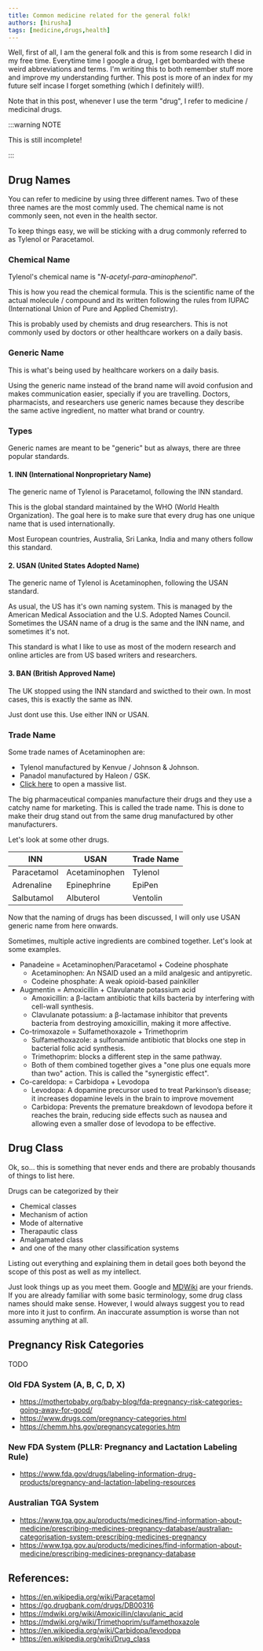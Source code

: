 ```yaml
---
title: Common medicine related for the general folk!
authors: [hirusha]
tags: [medicine,drugs,health]
---
```


Well, first of all, I am the general folk and this is from some research I did in my free time.
Everytime time I google a drug, I get bombarded with these weird abbreviations and terms. 
I'm writing this to both remember stuff more and improve my understanding further.
This post is more of an index for my future self incase I forget something (which I definitely will!).

Note that in this post, whenever I use the term "drug", I refer to medicine / medicinal drugs.

<!--truncate-->

:::warning NOTE

This is still incomplete!

:::

## Drug Names

You can refer to medicine by using three different names. Two of these three names are the most commly used. The chemical name is not commonly seen, not even in the health sector.

To keep things easy, we will be sticking with a drug commonly referred to as Tylenol or Paracetamol.

### Chemical Name

Tylenol's chemical name is "*N-acetyl-para-aminophenol*".

This is how you read the chemical formula. This is the scientific name of the actual molecule / compound and its written following the rules from IUPAC (International Union of Pure and Applied Chemistry).

This is probably used by chemists and drug researchers. This is not commonly used by doctors or other healthcare workers on a daily basis.

### Generic Name

This is what's being used by healthcare workers on a daily basis.

Using the generic name instead of the brand name will avoid confusion and makes communication easier, specially if you are travelling. Doctors, pharmacists, and researchers use generic names because they describe the same active ingredient, no matter what brand or country.

### Types

Generic names are meant to be "generic" but as always, there are three popular standards. 

#### 1. INN (International Nonproprietary Name)

The generic name of Tylenol is Paracetamol, following the INN standard.

This is the global standard maintained by the WHO (World Health Organization). The goal here is to make sure that every drug has one unique name that is used internationally.

Most European countries, Australia, Sri Lanka, India and many others follow this standard.

#### 2. USAN (United States Adopted Name)

The generic name of Tylenol is Acetaminophen, following the USAN standard.

As usual, the US has it's own naming system. This is managed by the American Medical Association and the U.S. Adopted Names Council. Sometimes the USAN name of a drug is the same and the INN name, and sometimes it's not.

This standard is what I like to use as most of the modern research and online articles are from US based writers and researchers. 

#### 3. BAN (British Approved Name)

The UK stopped using the INN standard and swicthed to their own. In most cases, this is exactly the same as INN.

Just dont use this. Use either INN or USAN. 

### Trade Name

Some trade names of Acetaminophen are:
- Tylenol manufactured by Kenvue / Johnson & Johnson.
- Panadol manufactured by Haleon / GSK.
- [Click here](https://en.wikipedia.org/wiki/List_of_paracetamol_brand_names) to open a massive list.

The big pharmaceutical companies manufacture their drugs and they use a catchy name for marketing. This is called the trade name. This is done to make their drug stand out from the same drug manufactured by other manufacturers. 

Let's look at some other drugs.

| INN | USAN | Trade Name |
| - | - | - |
| Paracetamol | Acetaminophen | Tylenol |
| Adrenaline | Epinephrine | EpiPen |
| Salbutamol | Albuterol | Ventolin |

Now that the naming of drugs has been discussed, I will only use USAN generic name from here onwards.

Sometimes, multiple active ingredients are combined together. Let's look at some examples.
- Panadeine = Acetaminophen/Paracetamol + Codeine phosphate
    - Acetaminophen: An NSAID used an a mild analgesic and antipyretic.
    - Codeine phosphate: A weak opioid-based painkiller
- Augmentin = Amoxicillin + Clavulanate potassium acid
    - Amoxicillin: a β-lactam antibiotic that kills bacteria by interfering with cell-wall synthesis.
    - Clavulanate potassium: a β-lactamase inhibitor that prevents bacteria from destroying amoxicillin, making it more affective.
- Co-trimoxazole = Sulfamethoxazole + Trimethoprim
    - Sulfamethoxazole: a sulfonamide antibiotic that blocks one step in bacterial folic acid synthesis.
    - Trimethoprim: blocks a different step in the same pathway.
    - Both of them combined together gives a "one plus one equals more than two" action. This is called the "synergistic effect".
- Co-careldopa: = Carbidopa + Levodopa
    - Levodopa: A dopamine precursor used to treat Parkinson’s disease; it increases dopamine levels in the brain to improve movement
    - Carbidopa: Prevents the premature breakdown of levodopa before it reaches the brain, reducing side effects such as nausea and allowing even a smaller dose of levodopa to be effective.

## Drug Class

Ok, so... this is something that never ends and there are probably thousands of things to list here. 

Drugs can be categorized by their
- Chemical classes
- Mechanism of action
- Mode of alternative
- Therapautic class
- Amalgamated class
- and one of the many other classification systems

Listing out everything and explaining them in detail goes both beyond the scope of this post as well as my intellect.

Just look things up as you meet them. Google and [MDWiki](https://mdwiki.org/) are your friends. If you are already familiar with some basic terminology, some drug class names should make sense. However, I would always suggest you to read more into it just to confirm. An inaccurate assumption is worse than not assuming anything at all. 

## Pregnancy Risk Categories

TODO

### Old FDA System (A, B, C, D, X)

- https://mothertobaby.org/baby-blog/fda-pregnancy-risk-categories-going-away-for-good/
- https://www.drugs.com/pregnancy-categories.html
- https://chemm.hhs.gov/pregnancycategories.htm

### New FDA System (PLLR: Pregnancy and Lactation Labeling Rule)

- https://www.fda.gov/drugs/labeling-information-drug-products/pregnancy-and-lactation-labeling-resources

### Australian TGA System

- https://www.tga.gov.au/products/medicines/find-information-about-medicine/prescribing-medicines-pregnancy-database/australian-categorisation-system-prescribing-medicines-pregnancy
- https://www.tga.gov.au/products/medicines/find-information-about-medicine/prescribing-medicines-pregnancy-database


## References:

- https://en.wikipedia.org/wiki/Paracetamol
- https://go.drugbank.com/drugs/DB00316
- https://mdwiki.org/wiki/Amoxicillin/clavulanic_acid
- https://mdwiki.org/wiki/Trimethoprim/sulfamethoxazole
- https://en.wikipedia.org/wiki/Carbidopa/levodopa
- https://en.wikipedia.org/wiki/Drug_class



